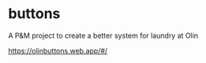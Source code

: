 # buttons

A P&M project to create a better system for laundry at Olin

https://olinbuttons.web.app/#/
